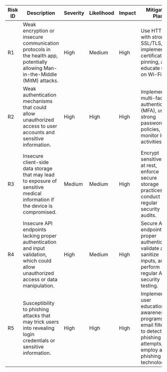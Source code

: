 | Risk ID | Description | Severity | Likelihood | Impact | Mitigation Plan |
| --- | --- | --- | --- | --- | --- |
| R1 | Weak encryption or insecure communication protocols in the health app, potentially allowing Man-in-the-Middle (MitM) attacks. | High | Medium | High | Use HTTPS with strong SSL/TLS, implement certificate pinning, and educate users on Wi-Fi risks. |
| R2 | Weak authentication mechanisms that could allow unauthorized access to user accounts and sensitive information. | High | High | High | Implement multi-factor authentication (MFA), use strong password policies, and monitor login activities. |
| R3 | Insecure client-side data storage that may lead to exposure of sensitive medical information if the device is compromised. | Medium | Medium | High | Encrypt sensitive data at rest, enforce secure storage practices, and conduct regular security audits. |
| R4 | Insecure API endpoints lacking proper authentication and input validation, which could allow unauthorized access or data manipulation. | High | Medium | High | Secure API endpoints with proper authentication, validate and sanitize inputs, and perform regular API security testing. |
| R5 | Susceptibility to phishing attacks that may trick users into revealing login credentials or sensitive information. | High | High | High | Implement user education and awareness programs, use email filtering to detect phishing attempts, and employ anti-phishing technologies. |